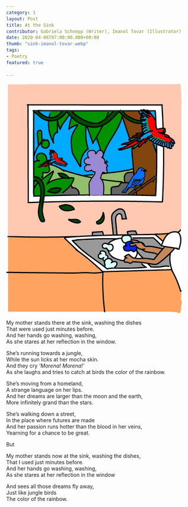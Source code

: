 ```yaml
---
category: 1
layout: Post
title: At the Sink
contributor: Gabriela Schnepp (Writer), Imanol Tovar (Illustrator)
date: 2020-04-06T07:00:00.000+00:00
thumb: "sink-imanol-tovar.webp"
tags: 
- Poetry
featured: true

---
```

![Through a window of the rainforest, a macaw flies into the kitchen. Someone washes a dish in the sink.](/uploads/sink-imanol-tovar.jpg)

My mother stands there at the sink, washing the dishes<br>That were used just minutes before.<br>And her hands go washing, washing,<br>As she stares at her reflection in the window.

She’s running towards a jungle,<br>While the sun licks at her mocha skin.<br>And they cry _‘Morena! Morena!’_<br>As she laughs and tries to catch at birds the color of the rainbow.

She’s moving from a homeland,<br>A strange language on her lips.<br>And her dreams are larger than the moon and the earth,<br>More infinitely grand than the stars.

She’s walking down a street,<br>In the place where futures are made<br>And her passion runs hotter than the blood in her veins,<br>Yearning for a chance to be great.

But

My mother stands now at the sink, washing the dishes,<br>That I used just minutes before.<br>And her hands go washing, washing,<br>As she stares at her reflection in the window

And sees all those dreams fly away,<br>Just like jungle birds<br>The color of the rainbow.
